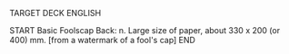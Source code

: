 TARGET DECK
ENGLISH

START
Basic
Foolscap
Back: n. Large size of paper, about 330 x 200 (or 400) mm. [from a watermark of a fool's cap]
END
